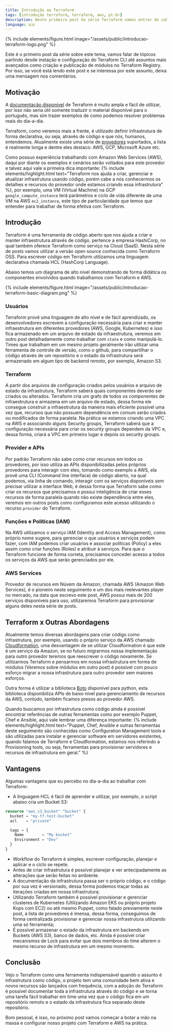 ```yaml
---
title: Introdução ao Terraform
tags: [introdução terraform, terraform, aws, pt-br]
description: Neste primeiro post da série Terraform vamos entrar de cabeça no mundo de infrastrutura como código e entender para que serve o Terraform, onde ele habita, do que ele se alimenta, etc.
language: 🇧🇷
---
```


{% include elements/figure.html image="/assets/public/introducao-terraform-logo.png" %}

Este é o primeiro post da série sobre este tema, vamos falar de tópicos partindo desde instação e configuração do Terraform CLI até assuntos mais avançados como criação e publicação de módulos no Terraform Registry. Por isso, se você está lendo este post e se interessa por este assunto, deixa uma mensagem nos comentários.

## Motivação

A [documentação disponível](https://www.terraform.io/docs/index.html) de Terraform é muito ampla e fácil de utilizar, por isso não seria útil somente traduzir o material disponível para o português, mas sim trazer exemplos de como podemos resolver problemas reais do dia-a-dia.

Terraform, como veremos mais a frente, é utilizado definir infrastrutura de forma declarativa, ou seja, através de código e que nós, humanos, entendemos. Atualmente existe uma série de [provedores](https://www.terraform.io/docs/providers/index.html) suportados, a lista é realmente longa e dentre eles destaco: AWS, GCP, Microsoft Azure etc.

Como possuo experiência trabalhando com Amazon Web Services (AWS), daqui por diante os exemplos e cenários serão voltados para este provedor e talvez aqui vale a primeira dica importante: {% include elements/highlight.html text="Terraform nos ajuda a criar, gerenciar e atualizar infrastrutura usando código, porém cabe a nós conhecermos os detalhes e recursos do provedor onde estamos criando essa infrastrutura" %}, por exemplo, uma VM (Virtual Machine) na GCP `google_compute_instance` terá parâmetros e ciclo de vida diferente de uma VM na AWS `ec2_instance`, este tipo de particularidade que temos que entender para trabalhar de forma efetiva com Terraform.

## Introdução

Terraform é uma ferramenta de código aberto que nos ajuda a criar e manter infraestrutura através de código, pertence a empresa HashiCorp, no qual também oferece Terraform como serviço na Cloud (SaaS). Nesta série de posts vamos utilizar a versão open source conhecida como Terraform OSS. Para escrever código em Terraform utilizamos uma linguagem declarativa chamada HCL (HashCorp Language).

Abaixo temos um diagrama de alto nível demonstrando de forma didática os componentes envolvidos quando trabalhamos com Terraform e AWS.

{% include elements/figure.html image="/assets/public/introducao-terraform-basic-diagram.png" %}

### Usuários

Terraform provê uma linguagem de alto nível e de fácil aprendizado, os desenvolvedores escrevem a configuração necessária para criar e manter infraestrutura em diferentes provedores (AWS, Google, Kubernetes) e isso fica armazenado em um arquivo de estado da infraestrutura, veremos em outro post detalhadamente como trabalhar com `state` e como manipulá-lo. Times que trabalham em um mesmo projeto geralmente irão utilizar uma ferramenta de controle de versão, como o github, para compartilhar o código através de um repositório e o estado da infrastrutura será armazenado em algum tipo de backend remoto, por exemplo, Amazon S3. 

### Terraform

A partir dos arquivos de configuração criados pelos usuários e arquivo de estado da infrastrutura, Terraform saberá quais componentes deverão ser criados ou alterados. Terraform cria um grafo de todos os componentes de infraestrutura e armazena em um arquivo de estado, dessa forma ele consegue construir a infraestrutura da maneira mais eficiente possível uma vez que, recursos que não possuem dependência em comum serão criados ou modificados de forma paralela. Na prática se estamos criando uma VPC na AWS e associando alguns Security groups, Terraform saberá que a configuração necessária para criar os security groups dependem da VPC e, dessa forma, criará a VPC em primeiro lugar e depois os security groups.

### Provider e APIs

Por padrão Terraform não sabe como criar recursos em todos os provedores, por isso utiliza as APIs disponibilizadas pelos próprios provedores para interagir com eles, tomando como exemplo a AWS, ela provê uma CLI (Command line interface) de código aberto, na qual podemos, via linha de comando, interagir com os serviços disponíveis sem precisar utilizar a interface Web, é dessa forma que Terraform sabe como criar os recursos que precisamos e possui inteligência de criar esses recursos de forma paralela quando não existe dependência entre eles, veremos em outros posts como configuramos este acesso utilizando o recurso `provider` do Terraform.

### Funções e Políticas (IAM)

Na AWS utilizamos o serviço IAM (Identity and Access Management), como próprio nome sugere, para gerenciar o que usuários e serviços podem fazer, com IAM podemos criar usuários e associar políticas (Policy) a eles assim como criar funções (Roles) e atribuir à serviços. Para que o Terraform funcione de forma correta, precisamos conceder acesso a todos os serviços da AWS que serão gerenciados por ele.

### AWS Services

Provedor de recursos em Núvem da Amazon, chamada AWS (Amazon Web Services), é o pioneiro neste seguimento e um dos mais reelevantes player no mercado, na data que escrevo este post, AWS possui mais de 200 serviços disponíveis para uso, utilizaremos Terraform para provisionar alguns deles nesta série de posts. 

## Terraform x Outras Abordagens

Atualmente temos diversas abordagens para criar código como infrastrutura, por exemplo, usando o próprio serviço da AWS chamado [Cloudformation](https://aws.amazon.com/pt/cloudformation/), uma desvantagem de se utilizar Cloudformation é que este é um serviço da Amazon, se no futuro migrarmos nossa implementação para outro provedor teremos que reescrever o código novamente. Se utilizarmos Terraform e pensarmos em nossa infrastrutura em forma de módulos (Veremos sobre módulos em outro post) é possível com pouco esforço migrar a nossa infrastrutura para outro provedor sem maiores esforços. 

Outra forma é utilizar a biblioteca [Boto](https://boto3.amazonaws.com/v1/documentation/api/latest/index.html) disponível para python, esta biblioteca disponibiliza APIs de baixo nível para gerenciamento de recursos da AWS, contúdo, também ficamos presos ao provedor AWS.

Quando buscamos por infrastrutura como código ainda é possível encontrar referências de outras ferramentas como por exemplo Puppet, Chef e Ansible, aqui vale lembrar uma diferença importante: {% include elements/highlight.html text="Puppet, Chef, Ansible e outras ferramentas deste seguimento são conhecidas como Configuration Management tools e são utilizadas para instalar e gerenciar software em servidores existentes, quando falamos de Terraform e Cloudformation, estamos nos referindo a Provisioning tools, ou seja, ferramentas para provisionar servidores e recursos de infrastrutura em geral." %}

## Vantagens 

Algumas vantagens que eu percebo no dia-a-dia ao trabalhar com Terraform:

- A linguagem HCL é fácil de aprender e utilizar, por exemplo, o script abaixo cria um Bucket S3:

```tf
resource "aws_s3_bucket" "bucket" {
  bucket = "my-tf-test-bucket"
  acl    = "private"

  tags = {
    Name        = "My bucket"
    Environment = "Dev"
  }
}
```

- Workflow do Terraform é simples, escrever configuração, planejar e aplicar e o ciclo se repete.
- Antes de criar infrastrutura é possível planejar e ver antecipadamente as alterações que serão feitas no ambiente.
- A documentação da infrastrutura passa ser o próprio código, e o código por sua vez é versionado, dessa forma podemos traçar todas as iterações criadas em nossa infrastrutura;
- Utilizando Terraform também é possível provisionar e gerenciar clusteres de Kubernetes (Utilizando Amazon EKS ou próprio projeto Kops com EC2) ou até mesmo Puppet, como falado previamente neste post, a lista de provedores é imensa, dessa forma, conseguimos de forma centralizada provisionar e gerenciar nossa infrastrutura utilizando uma só ferramenta;
- É possível armazenar o estado da infrastrutura em backends em Buckets (AWS S3), banco de dados, etc. Ainda é possível criar mecanismos de Lock para evitar que dois membros do time alterem o mesmo recurso de infrastrutura em um mesmo momento.

## Conclusão

Vejo o Terraform como uma ferramenta indispensável quando o assunto é infrastrutura como código, o projeto tem uma comunidade bem ativa e novos recursos são lançados com frequência, com a adoção do Terraform é possível documentar toda a infrastrutura através do código e se torna uma tarefa fácil trabalhar em time uma vez que o código fica em um repositório remoto e o estado da infrastrutura fica separado deste repositório. 

Bom pessoal, é isso, no próximo post vamos começar a botar a mão na massa e configurar nosso projeto com Terraform e AWS na prática.
